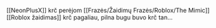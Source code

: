 [[NeonPlusX]] krč perėjom [[Frazės/Žaidimų Frazės/Roblox/The Mimic]] [[Roblox žaidimas]] krč pagaliau, pilna bugu buvo krč tan...